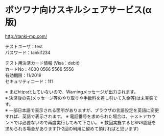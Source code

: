 # ボツワナ向けスキルシェアサービス(α版)
http://tanki-mp.com/

テストユーザ：test  
パスワード：tanki1234  

テスト用決済カード情報 (Visa：debit)  
カードNo：4000 0566 5566 5556  
有効期限：11/2019  
セキュリティコード：111  

※ まだhttps化していないので、Warningメッセージが出力されます。  
※ 決済後の先(メッセージ等のやり取りや手数料を差し引いて入金等)は未実装です。  
※ 一部日本語で表示される箇所がありますが、ブラウザの言語設定を英語に変更すれば、英語で表示されます。
※ 電話番号を求められた場合は、テストアカウントでは必要ないので再度実行してみて下さい。
※ 数回実施するとSNS認証を求められる場合があります(1-2回の利用に留めて頂ければと思います)
